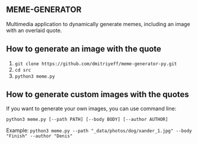 ## MEME-GENERATOR
Multimedia application to dynamically generate memes, including an image with an overlaid quote.

## How to generate an image with the quote
1. `git clone https://github.com/dmitriyeff/meme-generator-py.git`
2. `cd src`
3. `python3 meme.py`

## How to generate custom images with the quotes
If you want to generate your own images, you can use command line:

`python3 meme.py [--path PATH] [--body BODY] [--author AUTHOR]`

Example: `python3 meme.py --path "_data/photos/dog/xander_1.jpg" --body "Finish" --author "Denis"`

